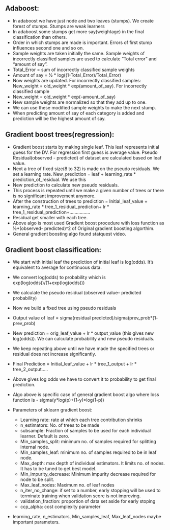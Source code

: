 ## Adaboost:
*	In adaboost we have just node and two leaves (stumps). We create forest of stumps. Stumps are weak learners
*	In adaboost some stumps get more say(weightage) in the final classification than others.
*	Order in which stumps are made is important. Errors of first stump influences second one and so on.
*	Sample weights are taken initially the same. Sample weights of incorrectly classified samples are used to calculate “Total error” and “amount of say”.
*	Total_Error = sum of incorrectly classified sample weights
*	Amount of say = ½ * log((1-Total_Error)/Total_Error)
*	Now weights are updated. For incorrectly classified samples: New_weight = old_weight * exp(amount_of_say). For incorrectly classified sample 
* New_weight = old_weight * exp(-amount_of_say)
*	New sample weights are normalized so that they add up to one.
*	We can use these modified sample weights to make the next stump.
*	When predicting amount of say of each category is added and prediction will be the highest amount of say.

## Gradient boost trees(regression):
*	Gradient boost starts by making single leaf. This leaf represents initial guess for the DV. For regression first guess is average value. Pseudo Residual(observed - predicted) of dataset are calculated based on leaf value.
*	Next a tree of fixed size(8 to 32) is made on the pseudo residuals. We set a learning rate. New_prediction = leaf + learning_rate * prediction_of_residual. We use this  
* New prediction to calculate new pseudo residuals.
*	This process is repeated until we make a given number of trees or there is no significant improvement anymore.
*	After the construction of trees to prediction = Initial_leaf_value + learning_rate * tree_1_residual_prediction+ lr * tree_1_residual_prediction+…………….
*	Residual get smaller with each tree.
*	Above algo is most used Gradient boost procedure with loss function as ½*(observed- predicted)^2 of Original gradient boosting algorthim.
*	General gradient boosting algo found statquest video.



## Gradient boost classification:
*	We start with initial leaf the prediction of initial leaf is log(odds). It’s equivalent to average for continuous data.
*	We convert log(odds) to probability which is exp(log(odds))/(1+exp(log(odds)))
*	We calculate the pseudo residual (observed value– predicted probability)
*	Now we build a fixed tree using pseudo residuals
*	Output value of leaf = sigma(residual predicted)/sigma(prev_prob*(1- prev_prob)
*	New prediction = orig_leaf_value + lr * output_value (this gives new log(odds)). We can calculate probability and new pseudo residuals.
*	We keep repeating above until we have made the specified trees or residual does not increase significantly.
*	Final Prediction =  Initial_leaf_value + lr * tree_1_output + lr * tree_2_output…..
*	Above gives log odds we have to convert it to probability to get final prediction.
*	Algo above is specific case of general gradient boost algo where loss function is  - sigma(y*log(p)+(1-y)*log(1-p))

*	Parameters of sklearn gradient boost:
    *	Learning rate:  rate at which each tree contribution shrinks
    *	n_estimators: No. of trees to be made
    *	subsample: Fraction of samples to be used for each individual learner. Default is zero.
    *	Min_samples_split:  minimum no. of samples required for splitting internal node.
    *	Min_samples_leaf: minimum no. of samples required to be in leaf node.
    *	Max_depth: max depth of individual estimators. It limits no. of nodes. It has to be tuned to get best model.
    *	Min_impurity_decrease: Minimum impurity decrease required for node to be split.
    *	Max_leaf_nodes: Maximum no. of leaf nodes
    *	n_iter_no_change: if set to a number, early stopping will be used to terminate training when validation score is not improving.
    *	validation_fraction: proportion of data set aside for early stoping
    *	ccp_alpha: cost complexity parameter
*	learning_rate, n_estimators, Min_samples_leaf, Max_leaf_nodes maybe important parameters.
